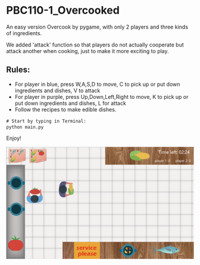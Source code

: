 # PBC110-1_Overcooked

An easy version Overcook by pygame, with only 2 players and three kinds of ingredients. 

We added 'attack' function so that players do not actually cooperate but attack another when cooking, just to make it more exciting to play.

## Rules: ##
* For player in blue, press W,A,S,D to move, C to pick up or put down ingredients and dishes, V to attack
* For player in purple, press Up,Down,Left,Right to move, K to pick up or put down ingredients and dishes, L for attack
* Follow the recipes to make edible dishes. 

```
# Start by typing in Terminal:
python main.py
```

Enjoy!

![image](./Overcook_demo.png)
